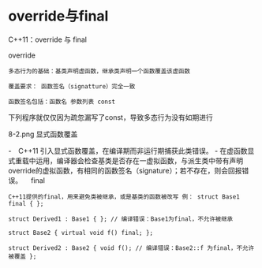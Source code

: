 # override与final 

C++11：override 与 final

override

    多态行为的基础：基类声明虚函数，继承类声明一个函数覆盖该虚函数

    覆盖要求： 函数签名（signatture）完全一致

    函数签名包括：函数名 参数列表 const

下列程序就仅仅因为疏忽漏写了const，导致多态行为没有如期进行

8-2.png
显式函数覆盖

-　C++11 引入显式函数覆盖，在编译期而非运行期捕获此类错误。 - 在虚函数显式重载中运用，编译器会检查基类是否存在一虚拟函数，与派生类中带有声明override的虚拟函数，有相同的函数签名（signature）；若不存在，则会回报错误。
　final

    C++11提供的final，用来避免类被继承，或是基类的函数被改写 例： struct Base1 final { };

    struct Derived1 : Base1 { }; // 编译错误：Base1为final，不允许被继承

    struct Base2 { virtual void f() final; };

    struct Derived2 : Base2 { void f(); // 编译错误：Base2::f 为final，不允许被覆盖 };